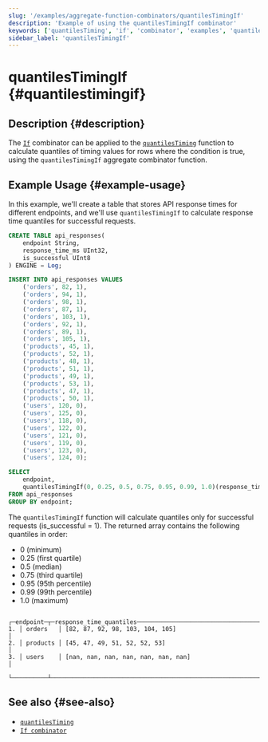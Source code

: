 ```yaml
---
slug: '/examples/aggregate-function-combinators/quantilesTimingIf'
description: 'Example of using the quantilesTimingIf combinator'
keywords: ['quantilesTiming', 'if', 'combinator', 'examples', 'quantilesTimingIf']
sidebar_label: 'quantilesTimingIf'
---
```


# quantilesTimingIf {#quantilestimingif}

## Description {#description}

The [`If`](/sql-reference/aggregate-functions/combinators#-if) combinator can be applied to the [`quantilesTiming`](/sql-reference/aggregate-functions/reference/quantiletiming)
function to calculate quantiles of timing values for rows where the condition is true,
using the `quantilesTimingIf` aggregate combinator function.

## Example Usage {#example-usage}

In this example, we'll create a table that stores API response times for different endpoints,
and we'll use `quantilesTimingIf` to calculate response time quantiles for successful requests.

```sql title="Query"
CREATE TABLE api_responses(
    endpoint String,
    response_time_ms UInt32,
    is_successful UInt8
) ENGINE = Log;

INSERT INTO api_responses VALUES
    ('orders', 82, 1),
    ('orders', 94, 1),
    ('orders', 98, 1),
    ('orders', 87, 1),
    ('orders', 103, 1),
    ('orders', 92, 1),
    ('orders', 89, 1),
    ('orders', 105, 1),
    ('products', 45, 1),
    ('products', 52, 1),
    ('products', 48, 1),
    ('products', 51, 1),
    ('products', 49, 1),
    ('products', 53, 1),
    ('products', 47, 1),
    ('products', 50, 1),
    ('users', 120, 0),
    ('users', 125, 0),
    ('users', 118, 0),
    ('users', 122, 0),
    ('users', 121, 0),
    ('users', 119, 0),
    ('users', 123, 0),
    ('users', 124, 0);

SELECT
    endpoint,
    quantilesTimingIf(0, 0.25, 0.5, 0.75, 0.95, 0.99, 1.0)(response_time_ms, is_successful = 1) as response_time_quantiles
FROM api_responses
GROUP BY endpoint;
```

The `quantilesTimingIf` function will calculate quantiles only for successful requests (is_successful = 1).
The returned array contains the following quantiles in order:
- 0 (minimum)
- 0.25 (first quartile)
- 0.5 (median)
- 0.75 (third quartile)
- 0.95 (95th percentile)
- 0.99 (99th percentile)
- 1.0 (maximum)

```response title="Response"
   ┌─endpoint─┬─response_time_quantiles─────────────────────────────────────────────┐
1. │ orders   │ [82, 87, 92, 98, 103, 104, 105]                                     │
2. │ products │ [45, 47, 49, 51, 52, 52, 53]                                        │
3. │ users    │ [nan, nan, nan, nan, nan, nan, nan]                                 │
   └──────────┴─────────────────────────────────────────────────────────────────────┘
```

## See also {#see-also}
- [`quantilesTiming`](/sql-reference/aggregate-functions/reference/quantiletiming)
- [`If combinator`](/sql-reference/aggregate-functions/combinators#-if)



